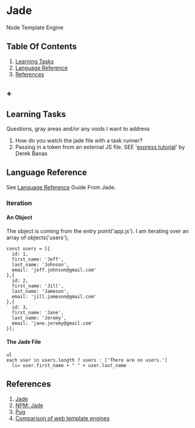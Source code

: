 # Jade
Node Template Engine  

## Table Of Contents
1. [Learning Tasks](#learning-tasks)
1. [Language Reference](#language-reference)
1. [References](#references)
## +

## Learning Tasks
Questions, gray areas and/or any voids I want to address

1. How do you watch the jade file with a task runner?
2. Passing in a token from an external JS file. SEE '[express tutorial](../express/express-tutorial)' by Derek Banas

## Language Reference
See [Language Reference](http://jade-lang.com/reference/iteration) Guide From Jade.  

### Iteration
#### An Object  
The object is coming from the entry point('app.js'). I am iterating over an array of objects('users');
```
const users = [{
  id: 1,
  first_name: 'Jeff',
  last_name: 'Johnson',
  email: 'jeff.johnson@gmail.com'
},{
  id: 2,
  first_name: 'Jill',
  last_name: 'Jameson',
  email: 'jill.jameson@gmail.com'
},{
  id: 3,
  first_name: 'Jane',
  last_name: 'Jeremy',
  email: 'jane.jeremy@gmail.com'
}];
```

#### The Jade File
```
ul
each user in users.length ? users : ['There are no users.']
  li= user.first_name + " " + user.last_name
```


## References
1. [Jade](http://jade-lang.com/)
1. [NPM: Jade](https://www.npmjs.com/package/jade)
1. [Pug](https://pugjs.org/api/getting-started.html)
1. [Comparison of web template engines](https://en.wikipedia.org/wiki/Comparison_of_web_template_engines)
